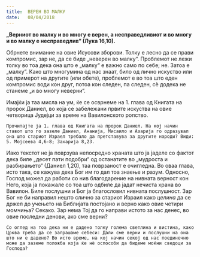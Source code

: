 ```yaml
---
title:  ВЕРЕН ВО МАЛКУ
date:   08/04/2018
---
```


**„Верниот во малку и во многу е верен, а несправедливиот и во многу и во малку е несправедлив“ (Лука 16,10).**

Обрнете внимание на овие Исусови зборови. Толку е лесно да се прави компромис, зар не, да се биде „неверен во малку“. Проблемот не лежи толку во тоа дека она што е „малку“ е важно само по себе; не. Затоа е „малку“. Како што многумина од нас знаат, било од лично искуство или од примерот на другите (или обете), проблемот е во тоа што еден компромис води кон друг, потоа кон следен, па следен, сѐ додека не станеме „и во многу неверни“.

Имајќи ја таа мисла на ум, ќе се осврнеме на 1. глава од Книгата на пророк Даниел, во која се забележани првите искуства на овие четворица Јудејци за време на Вавилонското ропство.

`Прочитајте ја 1. глава од Книгата на пророк Даниел. На кој начин ставот што го зазеле Даниел, Ананија, Мисаило и Азарија го одразувал она што стариот Израeл требало да претставува за другите народи? Види: 5. Мојсеева 4,6-8; Захарија 8,23.`

Иако текстот не ја поврзува непосредно храната што ја јаделе со фактот дека биле „десет пати подобри“ од останатите во „мудроста и разбирањето“ (Даниел 1,20), таа поврзаност е очигледна. Во оваа глава, исто така, се кажува дека Бог им го дал тоа знаење и разум. Односно, Господ можел да работи со нив благодарениe на нивната верност кон Него, која ја покажале со тоа што одбиле да јадат нечиста храна во Вавилон. Биле послушни и Бог ја благословил нивната послушност. Зар Бог не би направил нешто слично за стариот Израил како *целина* да се држел до учењето на Библијата постојано и верно како овие четири момчиња? Секако. Зар нема Тој да го направи истото за нас денес, во овие последни денови, ако сме верни?

`Со оглед на тоа дека ни е дадено толку голема светлина и вистина, како Црква треба да се запрашаме себеси: Дали сме верни и послушни на она што ни е дадено? Во исто време, на кој начин секој од нас поединечно може да заземе положба која ќе нѐ оспособи да бидеме моќни сведоци за Господа?`
